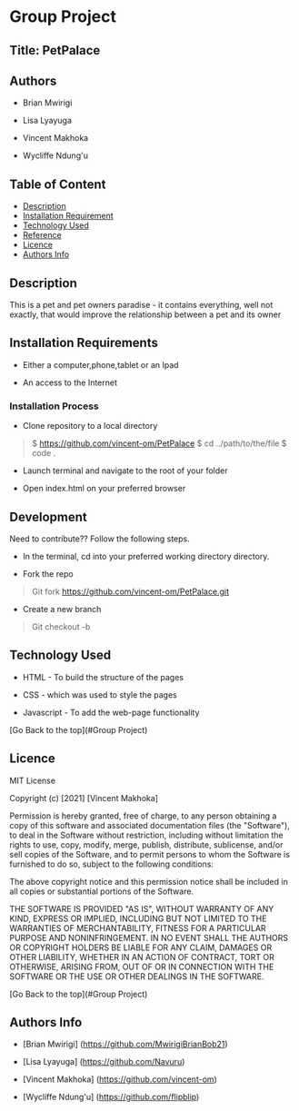 # Group Project

## Title: PetPalace

## Authors
+ Brian Mwirigi

+ Lisa Lyayuga

+ Vincent Makhoka

+ Wycliffe Ndung'u


## Table of Content

+ [Description](#description)
+ [Installation Requirement](#Installation)
+ [Technology Used](#technology-used)
+ [Reference](#reference)
+ [Licence](#licence)
+ [Authors Info](#author-Info)

## Description
This is a pet and pet owners paradise - it contains everything, well not exactly, that would improve the relationship between a pet and its owner 

## Installation Requirements

* Either a computer,phone,tablet or an Ipad

* An access to the Internet

### Installation Process
* Clone repository to a local directory

>$ https://github.com/vincent-om/PetPalace
  $ cd ../path/to/the/file
  $ code .

* Launch terminal and navigate to the root of your folder

* Open index.html on your preferred browser


## Development
Need to contribute?? Follow the following steps.

* In the terminal, cd into your preferred working directory directory.

* Fork the repo
> Git fork https://github.com/vincent-om/PetPalace.git

* Create a new branch

>Git checkout -b <branch name>

## Technology Used
* HTML - To build the structure of the pages

* CSS - which was used to style the pages

* Javascript - To add the web-page functionality


[Go Back to the top](#Group Project)

## Licence

MIT License

Copyright (c) [2021] [Vincent Makhoka]

Permission is hereby granted, free of charge, to any person obtaining a copy
of this software and associated documentation files (the "Software"), to deal
in the Software without restriction, including without limitation the rights
to use, copy, modify, merge, publish, distribute, sublicense, and/or sell
copies of the Software, and to permit persons to whom the Software is
furnished to do so, subject to the following conditions:

The above copyright notice and this permission notice shall be included in all
copies or substantial portions of the Software.

THE SOFTWARE IS PROVIDED "AS IS", WITHOUT WARRANTY OF ANY KIND, EXPRESS OR
IMPLIED, INCLUDING BUT NOT LIMITED TO THE WARRANTIES OF MERCHANTABILITY,
FITNESS FOR A PARTICULAR PURPOSE AND NONINFRINGEMENT. IN NO EVENT SHALL THE
AUTHORS OR COPYRIGHT HOLDERS BE LIABLE FOR ANY CLAIM, DAMAGES OR OTHER
LIABILITY, WHETHER IN AN ACTION OF CONTRACT, TORT OR OTHERWISE, ARISING FROM,
OUT OF OR IN CONNECTION WITH THE SOFTWARE OR THE USE OR OTHER DEALINGS IN THE
SOFTWARE.

[Go Back to the top](#Group Project)

## Authors Info

 + [Brian Mwirigi] (https://github.com/MwirigiBrianBob21)

+ [Lisa Lyayuga] (https://github.com/Navuru)

+ [Vincent Makhoka] (https://github.com/vincent-om)

+ [Wycliffe Ndung'u] (https://github.com/flipblip)

